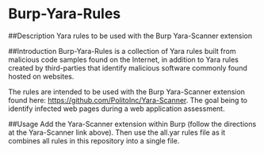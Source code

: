 Burp-Yara-Rules
========

##Description
Yara rules to be used with the Burp Yara-Scanner extension

##Introduction
Burp-Yara-Rules is a collection of Yara rules built from malicious code samples found on the Internet, in addition to Yara rules created by third-parties that identify malicious software commonly found hosted on websites.

The rules are intended to be used with the Burp Yara-Scanner extension found here: https://github.com/PolitoInc/Yara-Scanner.  The goal being to identify infected web pages during a web application assessment.

##Usage
Add the Yara-Scanner extension within Burp (follow the directions at the Yara-Scanner link above).  Then use the all.yar rules file as it combines all rules in this repository into a single file.
